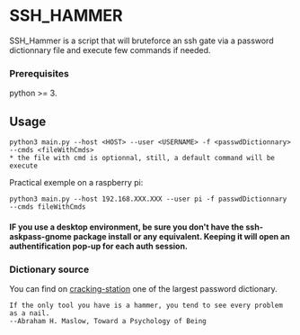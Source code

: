 # SSH_HAMMER

SSH_Hammer is a script that will bruteforce an ssh gate via a password dictionnary file and execute few commands if needed.


### Prerequisites
python >= 3.


## Usage
```
python3 main.py --host <HOST> --user <USERNAME> -f <passwdDictionnary> --cmds <fileWithCmds>
* the file with cmd is optionnal, still, a default command will be execute
```

Practical exemple on a raspberry pi:
```
python3 main.py --host 192.168.XXX.XXX --user pi -f passwdDictionnary --cmds fileWithCmds
```


#### IF you use a desktop environment, be sure you don't have the ssh-askpass-gnome package install or any equivalent. Keeping it will open an authentification pop-up for each auth session.



### Dictionary source
You can find on [cracking-station](https://crackstation.net/buy-crackstation-wordlist-password-cracking-dictionary.htm) one of the largest password dictionary.






```
If the only tool you have is a hammer, you tend to see every problem as a nail.
--Abraham H. Maslow, Toward a Psychology of Being
```
